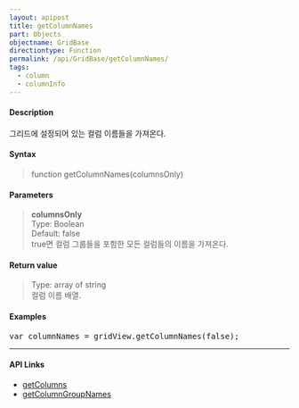 ```yaml
---
layout: apipost
title: getColumnNames
part: Objects
objectname: GridBase
directiontype: Function
permalink: /api/GridBase/getColumnNames/
tags:
  - column
  - columnInfo
---
```



#### Description

 그리드에 설정되어 있는 컬럼 이름들을 가져온다.  

#### Syntax

> function getColumnNames(columnsOnly)  

#### Parameters

> **columnsOnly**  
> Type: Boolean  
> Default: false  
> true면 컬럼 그룹들을 포함한 모든 컬럼들의 이름을 가져온다.   

#### Return value

> Type: array of string  
> 컬럼 이름 배열.  

#### Examples 

<pre class="prettyprint">
var columnNames = gridView.getColumnNames(false);
</pre>

---

#### API Links

* [getColumns](/api/GridBase/getColumns)
* [getColumnGroupNames](/api/GridBase/getColumnGroupNames)
